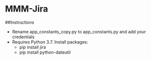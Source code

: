# MMM-Jira

##Instructions
* Rename app_constants_copy.py to app_constants.py and add your credentials
* Requires Python 3.7. Install packages:
    * pip install jira
    * pip install python-dateutil